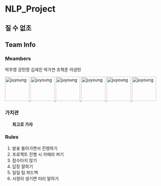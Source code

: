 # NLP_Project

## 질 수 없조

## Team Info

### Meambers

박주영 강민영 김세진 박가연 조혁준 이성민

<a href = "https://github.com/Juyoung4">
  <img src="https://avatars.githubusercontent.com/u/47167335?s=400&u=e1c1bb39470956b96c192da2cff48b480780e51a&v=4" alt="juyoung" width="80" style="max-width:100%" />
</a>

<a href = "https://github.com/jinjukang67">
  <img src="https://avatars.githubusercontent.com/u/75985245?v=4" alt="juyoung" width="80" style="max-width:100%" />
</a>

<a href = "https://github.com/sejin-k">
  <img src="https://avatars.githubusercontent.com/u/48510236?v=4" alt="juyoung" width="80" style="max-width:100%" />
</a>

<a href = "https://github.com/gayeon603">
  <img src="https://avatars.githubusercontent.com/u/54408222?v=4" alt="juyoung" width="80" style="max-width:100%" />
</a>

<a href = "https://github.com/ggoggori">
  <img src="https://avatars.githubusercontent.com/u/26568363?v=4" alt="juyoung" width="80" style="max-width:100%" />
</a>

<a href = "https://github.com/SeongMin2">
  <img src="https://avatars.githubusercontent.com/u/71319159?v=4" alt="juyoung" width="80" style="max-width:100%" />
</a>

</br>

### 가치관

&nbsp; &nbsp; &nbsp; **최고로 가자**

### Rules

1. 발표 돌아가면서 진행하기
2. 프로젝트 진행 시 카메라 켜기
3. 잠수타지 않기
4. 답장 잘하기
5. 일일 팀 피드백
6. 사정이 생기면 미리 말하기